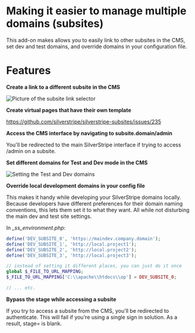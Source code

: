 # Making it easier to manage multiple domains (subsites)

This add-on makes allows you to easily link
to other subsites in the CMS, set dev and test domains, and override domains in
your configuration file.

# Features 

**Create a link to a different subsite in the CMS**

![Picture of the subsite link selector](images/subsite1.png)

**Create virtual pages that have their own template**

https://github.com/silverstripe/silverstripe-subsites/issues/235

**Access the CMS interface by navigating to subsite.domain/admin**

You'll be redirected to the main SilverStripe interface if trying to access /admin
 on a subsite. 

**Set different domains for Test and Dev mode in the CMS**

![Setting the Test and Dev domains](images/subsite2.png)

**Override local development domains in your config file**

This makes it handy while developing your SilverStripe domains locally. Because 
developers have different preferences for their domain naming conventions, this
lets them set it to what they want. All while not disturbing the main dev and test
site settings. 

In *_ss_environment.php*:

```php
define('DEV_SUBSITE_0', 'https://maindev.company.domain');
define('DEV_SUBSITE_1', 'http://local.project1');
define('DEV_SUBSITE_2', 'http://local.project2');
define('DEV_SUBSITE_3', 'http://local.project3');

// instead of setting it different places, you can just do it once
global $_FILE_TO_URL_MAPPING;
$_FILE_TO_URL_MAPPING['C:\\apache\\htdocs\\op'] = DEV_SUBSITE_0;

// ... etc.
```


**Bypass the stage while accessing a subsite**

If you try to access a subsite from the CMS, you'll be redirected to authenticate.
This will fail if you're using a single sign in solution. As a result, stage= is blank.


